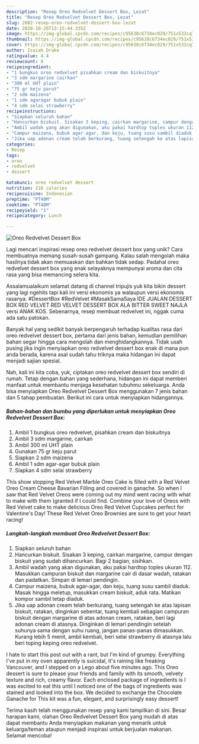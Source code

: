 ```yaml
---
description: "Resep Oreo Redvelvet Dessert Box, Lezat"
title: "Resep Oreo Redvelvet Dessert Box, Lezat"
slug: 2682-resep-oreo-redvelvet-dessert-box-lezat
date: 2020-10-26T13:15:44.335Z
image: https://img-global.cpcdn.com/recipes/c95638c6734ec029/751x532cq70/oreo-redvelvet-dessert-box-foto-resep-utama.jpg
thumbnail: https://img-global.cpcdn.com/recipes/c95638c6734ec029/751x532cq70/oreo-redvelvet-dessert-box-foto-resep-utama.jpg
cover: https://img-global.cpcdn.com/recipes/c95638c6734ec029/751x532cq70/oreo-redvelvet-dessert-box-foto-resep-utama.jpg
author: Isaiah Drake
ratingvalue: 4.4
reviewcount: 8
recipeingredient:
- "1 bungkus oreo redvelvet pisahkan cream dan biskuitnya"
- "3 sdm margarine cairkan"
- "300 ml UHT plain"
- "75 gr keju parut"
- "2 sdm maizena"
- "1 sdm agaragar bubuk plain"
- "4 sdm selai strawberry"
recipeinstructions:
- "Siapkan seluruh bahan"
- "Hancurkan biskuit. Sisakan 3 keping, cairkan margarine, campur dengan biskuit yang sudah dihancurkan. Bagi 2 bagian, sisihkan."
- "Ambil wadah yang akan digunakan, aku pakai hardtop toples ukuran 112. Masukkan campuran biskuit dan margarine cair di dasar wadah, ratakan dan padatkan. Simpan di lemari pendingin."
- "Campur maizena, bubuk agar-agar, dan keju, tuang susu sambil diaduk. Masak hingga meletup, masukkan cream biskuit, aduk rata. Matikan kompor sambil tetap diaduk."
- "Jika uap adonan cream telah berkurang, tuang setengah ke atas lapisan biskuit, ratakan, dinginkan sebentar, tuang kembali sebagian campuran biskuit dengan margarine di atas adonan cream, ratakan, beri lagi adonan cream di atasnya. Dinginkan di lemari pendingin setelah suhunya sama dengan suhu ruang, jangan panas-panas dimasukkan. Kurang lebih 5 menit, ambil kembali, beri selai strawberry di atasnya lalu beri toping keping oreo redvelvet."
categories:
- Resep
tags:
- oreo
- redvelvet
- dessert

katakunci: oreo redvelvet dessert 
nutrition: 216 calories
recipecuisine: Indonesian
preptime: "PT40M"
cooktime: "PT48M"
recipeyield: "1"
recipecategory: Lunch

---
```



![Oreo Redvelvet Dessert Box](https://img-global.cpcdn.com/recipes/c95638c6734ec029/751x532cq70/oreo-redvelvet-dessert-box-foto-resep-utama.jpg)

Lagi mencari inspirasi resep oreo redvelvet dessert box yang unik? Cara membuatnya memang susah-susah gampang. Kalau salah mengolah maka hasilnya tidak akan memuaskan dan bahkan tidak sedap. Padahal oreo redvelvet dessert box yang enak selayaknya mempunyai aroma dan cita rasa yang bisa memancing selera kita.

Assalamualaikum selamat datang di channel tripujis yuk kita bikin dessert yang lagi ngehits tapi kali ini versi ekonomis ya walaupun versi ekonomis rasanya. #DessertBox #RedVelvet #MasakSamaSaya IDE JUALAN DESSERT BOX RED VELVET RED VELVET DESSERT BOX ALA BITTER SWEET NAJLA versi ANAK KOS. Sebenarnya, resep membuat redvelvet ini, nggak cuma ada satu patokan.

Banyak hal yang sedikit banyak berpengaruh terhadap kualitas rasa dari oreo redvelvet dessert box, pertama dari jenis bahan, kemudian pemilihan bahan segar hingga cara mengolah dan menghidangkannya. Tidak usah pusing jika ingin menyiapkan oreo redvelvet dessert box enak di mana pun anda berada, karena asal sudah tahu triknya maka hidangan ini dapat menjadi sajian spesial.


Nah, kali ini kita coba, yuk, ciptakan oreo redvelvet dessert box sendiri di rumah. Tetap dengan bahan yang sederhana, hidangan ini dapat memberi manfaat untuk membantu menjaga kesehatan tubuhmu sekeluarga. Anda bisa menyiapkan Oreo Redvelvet Dessert Box menggunakan 7 jenis bahan dan 5 tahap pembuatan. Berikut ini cara untuk menyiapkan hidangannya.

<!--inarticleads1-->

##### Bahan-bahan dan bumbu yang diperlukan untuk menyiapkan Oreo Redvelvet Dessert Box:

1. Ambil 1 bungkus oreo redvelvet, pisahkan cream dan biskuitnya
1. Ambil 3 sdm margarine, cairkan
1. Ambil 300 ml UHT plain
1. Gunakan 75 gr keju parut
1. Siapkan 2 sdm maizena
1. Ambil 1 sdm agar-agar bubuk plain
1. Siapkan 4 sdm selai strawberry


This show stopping Red Velvet Marble Oreo Cake is filled with a Red Velvet Oreo Cream Cheese Bavarian Filling and covered in ganache. So when I saw that Red Velvet Oreos were coming out my mind went racing with what to make with them (granted if I could find. Combine your love of Oreos with Red Velvet cake to make delicious Oreo Red Velvet Cupcakes perfect for Valentine&#39;s Day! These Red Velvet Oreo Brownies are sure to get your heart racing! 

<!--inarticleads2-->

##### Langkah-langkah membuat Oreo Redvelvet Dessert Box:

1. Siapkan seluruh bahan
1. Hancurkan biskuit. Sisakan 3 keping, cairkan margarine, campur dengan biskuit yang sudah dihancurkan. Bagi 2 bagian, sisihkan.
1. Ambil wadah yang akan digunakan, aku pakai hardtop toples ukuran 112. Masukkan campuran biskuit dan margarine cair di dasar wadah, ratakan dan padatkan. Simpan di lemari pendingin.
1. Campur maizena, bubuk agar-agar, dan keju, tuang susu sambil diaduk. Masak hingga meletup, masukkan cream biskuit, aduk rata. Matikan kompor sambil tetap diaduk.
1. Jika uap adonan cream telah berkurang, tuang setengah ke atas lapisan biskuit, ratakan, dinginkan sebentar, tuang kembali sebagian campuran biskuit dengan margarine di atas adonan cream, ratakan, beri lagi adonan cream di atasnya. Dinginkan di lemari pendingin setelah suhunya sama dengan suhu ruang, jangan panas-panas dimasukkan. Kurang lebih 5 menit, ambil kembali, beri selai strawberry di atasnya lalu beri toping keping oreo redvelvet.


I hate to start this post out with a rant, but I&#39;m kind of grumpy. Everything I&#39;ve put in my oven apparently is suicidal, it&#39;s raining like freaking Vancouver, and I stepped on a Lego about five minutes ago. This Oreo dessert is sure to please your friends and family with its smooth, velvety texture and rich, creamy flavor. Each enclosed package of ingredients is I was excited to eat this until I noticed one of the bags of ingredients was stained and looked into the box. We decided to exchange the Chocolate Ganache for This kit was a fun, elegant, and surprisingly easy dessert! 

Terima kasih telah menggunakan resep yang kami tampilkan di sini. Besar harapan kami, olahan Oreo Redvelvet Dessert Box yang mudah di atas dapat membantu Anda menyiapkan makanan yang menarik untuk keluarga/teman ataupun menjadi inspirasi untuk berjualan makanan. Selamat mencoba!
